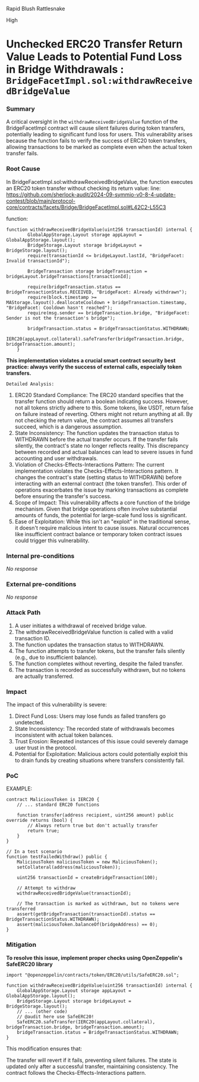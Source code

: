 Rapid Blush Rattlesnake

High

# Unchecked ERC20 Transfer Return Value Leads to Potential Fund Loss in Bridge Withdrawals : `BridgeFacetImpl.sol:withdrawReceivedBridgeValue`

### Summary

A critical oversight in the `withdrawReceivedBridgeValue` function of the BridgeFacetImpl contract will cause silent failures during token transfers, potentially leading to significant fund loss for users. This vulnerability arises because the function fails to verify the success of ERC20 token transfers, allowing transactions to be marked as complete even when the actual token transfer fails.

### Root Cause

In BridgeFacetImpl.sol:withdrawReceivedBridgeValue, the function executes an ERC20 token transfer without checking its return value:
line: https://github.com/sherlock-audit/2024-09-symmio-v0-8-4-update-contest/blob/main/protocol-core/contracts/facets/Bridge/BridgeFacetImpl.sol#L42C2-L55C3

function:
```solidity
function withdrawReceivedBridgeValue(uint256 transactionId) internal {
		GlobalAppStorage.Layout storage appLayout = GlobalAppStorage.layout();
		BridgeStorage.Layout storage bridgeLayout = BridgeStorage.layout();
		require(transactionId <= bridgeLayout.lastId, "BridgeFacet: Invalid transactionId");

		BridgeTransaction storage bridgeTransaction = bridgeLayout.bridgeTransactions[transactionId];

		require(bridgeTransaction.status == BridgeTransactionStatus.RECEIVED, "BridgeFacet: Already withdrawn");
		require(block.timestamp >= MAStorage.layout().deallocateCooldown + bridgeTransaction.timestamp, "BridgeFacet: Cooldown hasn't reached");
		require(msg.sender == bridgeTransaction.bridge, "BridgeFacet: Sender is not the transaction's bridge");

		bridgeTransaction.status = BridgeTransactionStatus.WITHDRAWN;
		IERC20(appLayout.collateral).safeTransfer(bridgeTransaction.bridge, bridgeTransaction.amount);
	}
```

**This implementation violates a crucial smart contract security best practice: always verify the success of external calls, especially token transfers.**

`Detailed Analysis:`

1. ERC20 Standard Compliance:
The ERC20 standard specifies that the transfer function should return a boolean indicating success. However, not all tokens strictly adhere to this. Some tokens, like USDT, return false on failure instead of reverting. Others might not return anything at all. By not checking the return value, the contract assumes all transfers succeed, which is a dangerous assumption.
2. State Inconsistency:
The function updates the transaction status to WITHDRAWN before the actual transfer occurs. If the transfer fails silently, the contract's state no longer reflects reality. This discrepancy between recorded and actual balances can lead to severe issues in fund accounting and user withdrawals.
3. Violation of Checks-Effects-Interactions Pattern:
The current implementation violates the Checks-Effects-Interactions pattern. It changes the contract's state (setting status to WITHDRAWN) before interacting with an external contract (the token transfer). This order of operations exacerbates the issue by marking transactions as complete before ensuring the transfer's success.
4. Scope of Impact:
This vulnerability affects a core function of the bridge mechanism. Given that bridge operations often involve substantial amounts of funds, the potential for large-scale fund loss is significant.
5. Ease of Exploitation:
While this isn't an "exploit" in the traditional sense, it doesn't require malicious intent to cause issues. Natural occurrences like insufficient contract balance or temporary token contract issues could trigger this vulnerability.

### Internal pre-conditions

_No response_

### External pre-conditions

_No response_

### Attack Path

1. A user initiates a withdrawal of received bridge value.
2. The withdrawReceivedBridgeValue function is called with a valid transaction ID.
3. The function updates the transaction status to WITHDRAWN.
4. The function attempts to transfer tokens, but the transfer fails silently (e.g., due to insufficient balance).
5. The function completes without reverting, despite the failed transfer.
6. The transaction is recorded as successfully withdrawn, but no tokens are actually transferred.

### Impact

The impact of this vulnerability is severe:

1. Direct Fund Loss: Users may lose funds as failed transfers go undetected.
2. State Inconsistency: The recorded state of withdrawals becomes inconsistent with actual token balances.
3. Trust Erosion: Repeated instances of this issue could severely damage user trust in the protocol.
4. Potential for Exploitation: Malicious actors could potentially exploit this to drain funds by creating situations where transfers consistently fail.

### PoC

EXAMPLE:
```solidity
contract MaliciousToken is IERC20 {
    // ... standard ERC20 functions

    function transfer(address recipient, uint256 amount) public override returns (bool) {
        // Always return true but don't actually transfer
        return true;
    }
}

// In a test scenario
function testFailedWithdraw() public {
    MaliciousToken maliciousToken = new MaliciousToken();
    setCollateral(address(maliciousToken));
    
    uint256 transactionId = createBridgeTransaction(100);
    
    // Attempt to withdraw
    withdrawReceivedBridgeValue(transactionId);
    
    // The transaction is marked as withdrawn, but no tokens were transferred
    assert(getBridgeTransaction(transactionId).status == BridgeTransactionStatus.WITHDRAWN);
    assert(maliciousToken.balanceOf(bridgeAddress) == 0);
}
```

### Mitigation

**To resolve this issue, implement proper checks using OpenZeppelin's SafeERC20 library**

```solidity
import "@openzeppelin/contracts/token/ERC20/utils/SafeERC20.sol";

function withdrawReceivedBridgeValue(uint256 transactionId) internal {
    GlobalAppStorage.Layout storage appLayout = GlobalAppStorage.layout();
    BridgeStorage.Layout storage bridgeLayout = BridgeStorage.layout();
    // ... (other code)
    // @audit here use SafeERC20!
    SafeERC20.safeTransfer(IERC20(appLayout.collateral), bridgeTransaction.bridge, bridgeTransaction.amount);
    bridgeTransaction.status = BridgeTransactionStatus.WITHDRAWN;
}
```

This modification ensures that:

The transfer will revert if it fails, preventing silent failures.
The state is updated only after a successful transfer, maintaining consistency.
The contract follows the Checks-Effects-Interactions pattern.


